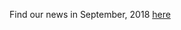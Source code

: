 Find our news in September, 2018 [here](https://drive.google.com/file/d/1cQS4UrHBtK7k_zmIm4ACBgXvbT_3oLkv/view?usp=drive_link)
